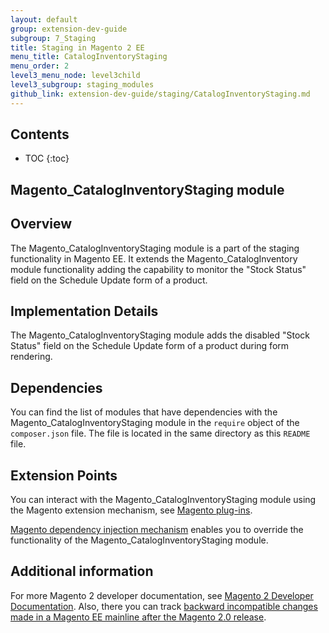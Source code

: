```yaml
---
layout: default
group: extension-dev-guide
subgroup: 7_Staging
title: Staging in Magento 2 EE
menu_title: CatalogInventoryStaging
menu_order: 2
level3_menu_node: level3child
level3_subgroup: staging_modules
github_link: extension-dev-guide/staging/CatalogInventoryStaging.md
---
```


<h2>Contents</h2>

* TOC
{:toc}

<h2>Magento_CatalogInventoryStaging module</h2>

## Overview

The Magento_CatalogInventoryStaging module is a part of the staging functionality in Magento EE. It extends the Magento_CatalogInventory module functionality adding the capability to monitor the "Stock Status" field on the Schedule Update form of a product. 

## Implementation Details

The Magento_CatalogInventoryStaging module adds the disabled "Stock Status" field on the Schedule Update form of a product during form rendering.

## Dependencies

You can find the list of modules that have dependencies with the Magento_CatalogInventoryStaging  module in the `require` object of the `composer.json` file. The file is located in the same directory as this `README` file.

## Extension Points

You can interact with the Magento_CatalogInventoryStaging module using the Magento extension mechanism, see [Magento plug-ins](http://devdocs.magento.com/guides/v2.0/extension-dev-guide/plugins.html).

[Magento dependency injection mechanism](http://devdocs.magento.com/guides/v2.0/extension-dev-guide/depend-inj.html) enables you to override the functionality of the Magento_CatalogInventoryStaging module.

## Additional information

For more Magento 2 developer documentation, see [Magento 2 Developer Documentation](http://devdocs.magento.com). Also, there you can track [backward incompatible changes made in a Magento EE mainline after the Magento 2.0 release](http://devdocs.magento.com/guides/v2.0/release-notes/changes/ee_changes.html).